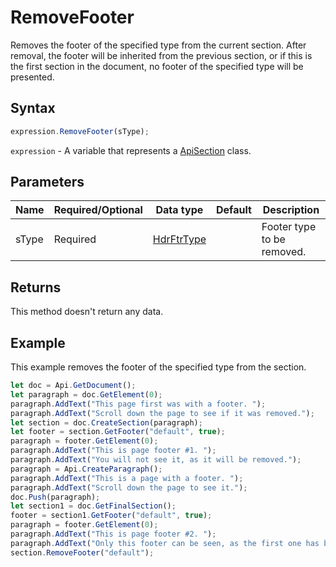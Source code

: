 # RemoveFooter

Removes the footer of the specified type from the current section. After removal, the footer will be inherited from 
the previous section, or if this is the first section in the document, no footer of the specified type will be presented.

## Syntax

```javascript
expression.RemoveFooter(sType);
```

`expression` - A variable that represents a [ApiSection](../ApiSection.md) class.

## Parameters

| **Name** | **Required/Optional** | **Data type** | **Default** | **Description** |
| ------------- | ------------- | ------------- | ------------- | ------------- |
| sType | Required | [HdrFtrType](../../Enumeration/HdrFtrType.md) |  | Footer type to be removed. |

## Returns

This method doesn't return any data.

## Example

This example removes the footer of the specified type from the section.

```javascript editor-docx
let doc = Api.GetDocument();
let paragraph = doc.GetElement(0);
paragraph.AddText("This page first was with a footer. ");
paragraph.AddText("Scroll down the page to see if it was removed.");
let section = doc.CreateSection(paragraph);
let footer = section.GetFooter("default", true);
paragraph = footer.GetElement(0);
paragraph.AddText("This is page footer #1. ");
paragraph.AddText("You will not see it, as it will be removed.");
paragraph = Api.CreateParagraph();
paragraph.AddText("This is a page with a footer. ");
paragraph.AddText("Scroll down the page to see it.");
doc.Push(paragraph);
let section1 = doc.GetFinalSection();
footer = section1.GetFooter("default", true);
paragraph = footer.GetElement(0);
paragraph.AddText("This is page footer #2. ");
paragraph.AddText("Only this footer can be seen, as the first one has been removed.");
section.RemoveFooter("default");
```
